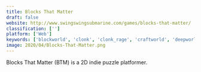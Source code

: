 ```yaml
---
title: Blocks That Matter
draft: false 
website: http://www.swingswingsubmarine.com/games/blocks-that-matter/
classification: ['']
platform: ['Web']
keywords: ['blockworld', 'clonk', 'clonk_rage', 'craftworld', 'deepworld', 'discovery', 'droidcraft', 'epic_inventor', 'gnomescroll', 'junk_jack', 'openclonk', 'roblox', 'survivalcraft', 'terasology', 'wurm_online']
image: 2020/04/Blocks-That-Matter.png
---
```

Blocks That Matter (BTM) is a 2D indie puzzle platformer.